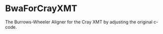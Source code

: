 BwaForCrayXMT
=============

The Burrows-Wheeler Aligner for the Cray XMT by adjusting the original c-code.

